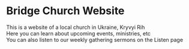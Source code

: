 # Bridge Church Website
This is a website of a local church in Ukraine, Kryvyi Rih  
Here you can learn about upcoming events, ministries, etc  
You can also listen to our weekly gathering sermons on the Listen page
